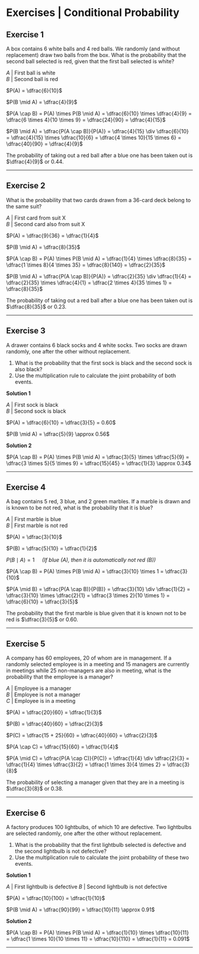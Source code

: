 # Exercises | Conditional Probability

## Exercise 1

A box contains 6 white balls and 4 red balls. We randomly (and without replacement) draw two balls from the box. What is the probability that the second ball selected is red, given that the first ball selected is white?

$A$ | First ball is white  
$B$ | Second ball is red

$P(A) = \dfrac{6}{10}$   

$P(B \mid A) = \dfrac{4}{9}$  

$P(A \cap B) = P(A) \times P(B \mid A) = \dfrac{6}{10} \times \dfrac{4}{9} = \dfrac{6 \times 4}{10 \times 9} = \dfrac{24}{90} = \dfrac{4}{15}$

$P(B \mid A) = \dfrac{P(A \cap B)}{P(A)} = \dfrac{4}{15} \div \dfrac{6}{10} = \dfrac{4}{15} \times \dfrac{10}{6} = \dfrac{4 \times 10}{15 \times 6} = \dfrac{40}{90} = \dfrac{4}{9}$

The probability of taking out a red ball after a blue one has been taken out is $\dfrac{4}{9}$ or 0.44.

---

## Exercise 2

What is the probability that two cards drawn from a 36-card deck belong to the same suit?

$A$ | First card from suit X  
$B$ | Second card also from suit X

$P(A) = \dfrac{9}{36} = \dfrac{1}{4}$   

$P(B \mid A) = \dfrac{8}{35}$  

$P(A \cap B) = P(A) \times P(B \mid A) = \dfrac{1}{4} \times \dfrac{8}{35} = \dfrac{1 \times 8}{4 \times 35} = \dfrac{8}{140} = \dfrac{2}{35}$

$P(B \mid A) = \dfrac{P(A \cap B)}{P(A)} = \dfrac{2}{35} \div \dfrac{1}{4} = \dfrac{2}{35} \times \dfrac{4}{1} = \dfrac{2 \times 4}{35 \times 1} = \dfrac{8}{35}$

The probability of taking out a red ball after a blue one has been taken out is $\dfrac{8}{35}$ or 0.23.

---

## Exercise 3

A drawer contains 6 black socks and 4 white socks. Two socks are drawn randomly, one after the other without replacement.

1. What is the probability that the first sock is black and the second sock is also black?
2. Use the multiplication rule to calculate the joint probability of both events.

**Solution 1**

$A$ | First sock is black  
$B$ | Second sock is black

$P(A) = \dfrac{6}{10} = \dfrac{3}{5} = 0.60$   

$P(B \mid A) = \dfrac{5}{9} \approx 0.56$

**Solution 2**

$P(A \cap B) = P(A) \times P(B \mid A) = \dfrac{3}{5} \times \dfrac{5}{9} = \dfrac{3 \times 5}{5 \times 9} = \dfrac{15}{45} = \dfrac{1}{3} \approx 0.34$

---

## Exercise 4

A bag contains 5 red, 3 blue, and 2 green marbles. If a marble is drawn and is known to be not red, what is the probability that it is blue?

$A$ | First marble is blue  
$B$ | First marble is not red

$P(A) = \dfrac{3}{10}$  

$P(B) = \dfrac{5}{10} = \dfrac{1}{2}$  

$P(B \mid A) = 1 \quad$ _(If blue (A), then it is automatically not red (B))_

$P(A \cap B) = P(A) \times P(B \mid A) = \dfrac{3}{10} \times 1 = \dfrac{3}{10}$

$P(A \mid B) = \dfrac{P(A \cap B)}{P(B)} = \dfrac{3}{10} \div \dfrac{1}{2} = \dfrac{3}{10} \times \dfrac{2}{1} = \dfrac{3 \times 2}{10 \times 1} = \dfrac{6}{10} = \dfrac{3}{5}$

The probability that the first marble is blue given that it is known not to be red is $\dfrac{3}{5}$ or 0.60.

---

## Exercise 5

A company has 60 employees, 20 of whom are in management. If a randomly selected employee is in a meeting and 15 managers are currently in meetings while 25 non-managers are also in meeting, what is the probability that the employee is a manager?

$A$ | Employee is a manager  
$B$ | Employee is not a manager  
$C$ | Employee is in a meeting

$P(A) = \dfrac{20}{60} = \dfrac{1}{3}$

$P(B) = \dfrac{40}{60} = \dfrac{2}{3}$

$P(C) = \dfrac{15 + 25}{60} = \dfrac{40}{60} = \dfrac{2}{3}$

$P(A \cap C) = \dfrac{15}{60} = \dfrac{1}{4}$

$P(A \mid C) = \dfrac{P(A \cap C)}{P(C)} = \dfrac{1}{4} \div \dfrac{2}{3} = \dfrac{1}{4} \times \dfrac{3}{2} = \dfrac{1 \times 3}{4 \times 2} = \dfrac{3}{8}$

The probability of selecting a manager given that they are in a meeting is $\dfrac{3}{8}$ or 0.38.

---

## Exercise 6

A factory produces 100 lightbulbs, of which 10 are defective. Two lightbulbs are selected randomly, one after the other without replacement.

1. What is the probability that the first lightbulb selected is defective and the second lightbulb is not defective?
2. Use the multiplication rule to calculate the joint probability of these two events.

**Solution 1**

$A$ | First lightbulb is defective
$B$ | Second lightbulb is not defective

$P(A) = \dfrac{10}{100} = \dfrac{1}{10}$

$P(B \mid A) = \dfrac{90}{99} = \dfrac{10}{11} \approx 0.91$

**Solution 2**

$P(A \cap B) = P(A) \times P(B \mid A) = \dfrac{1}{10} \times \dfrac{10}{11} = \dfrac{1 \times 10}{10 \times 11} = \dfrac{10}{110} = \dfrac{1}{11} = 0.091$

---
